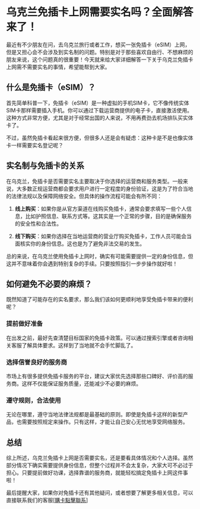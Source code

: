 # 乌克兰免插卡上网需要实名吗？全面解答来了！

最近有不少朋友在问，去乌克兰旅行或者工作，想买一张免插卡（eSIM）上网，但是又担心会不会涉及到实名制的问题。特别是对于那些喜欢自由行、不想麻烦的朋友来说，这个问题真的很重要！今天就来给大家详细解答一下关于乌克兰免插卡上网需不需要实名的事情，希望能帮到大家。

## 什么是免插卡（eSIM）？

首先简单科普一下，免插卡（eSIM）是一种虚拟的手机SIM卡，它不像传统实体SIM卡那样需要插入手机。你可以通过下载运营商提供的电子卡，直接激活使用。这种方式非常方便，尤其是对于经常出国的人来说，不用再费劲去机场排队买实体卡了。

不过，虽然免插卡看起来很方便，但很多人还是会有疑虑：这种卡是不是也像实体卡一样需要实名登记呢？

## 实名制与免插卡的关系

在乌克兰，免插卡是否需要实名主要取决于你选择的运营商和服务类型。一般来说，大多数正规运营商都会要求用户进行一定程度的身份验证，这是为了符合当地的法律法规以及保障网络安全。但具体的操作流程可能会有所不同：

1. **线上购买**：如果你是从官方渠道在线购买免插卡，通常会要求填写一些个人信息，比如护照信息、联系方式等。这其实是一个正常的步骤，目的是确保服务的安全性和合法性。
   
2. **线下购买**：如果你选择在当地运营商的营业厅购买免插卡，工作人员可能会当面核实你的身份信息。这也是为了避免非法交易的发生。

总的来说，在乌克兰使用免插卡上网时，确实有可能需要提供一定的身份信息，但这并不意味着你会遇到特别复杂的手续。只要按照指引一步步操作就好啦！

## 如何避免不必要的麻烦？

既然知道了可能存在的实名要求，那么我们该如何更顺利地享受免插卡带来的便利呢？

### 提前做好准备

在出发之前，最好先查清楚目标国家的免插卡政策。可以通过搜索引擎或者咨询相关客服了解具体要求。这样到了当地就不会手忙脚乱了。

### 选择信誉良好的服务商

市场上有很多提供免插卡服务的平台，建议大家优先选择那些口碑好、评价高的服务商。这样不仅能保证服务质量，还能减少不必要的麻烦。

### 遵守规则，合法使用

无论在哪里，遵守当地法律法规都是最基础的原则。即使是免插卡这样的新型产品，也需要按照规定来操作。只有这样，才能让自己安心无忧地享受网络服务。

## 总结

综上所述，乌克兰免插卡上网是否需要实名，还是要看具体情况和个人选择。虽然部分情况下确实需要提供身份信息，但整个过程并不会太复杂，大家大可不必过于担心。只要提前做好功课，选择靠谱的服务商，就能轻松搞定免插卡上网这件事啦！

最后提醒大家，如果你对免插卡还有其他疑问，或者想要了解更多相关信息，可以直接联系我们的客服[[購卡點擊聯系](https://t.me/s/esim1088)]